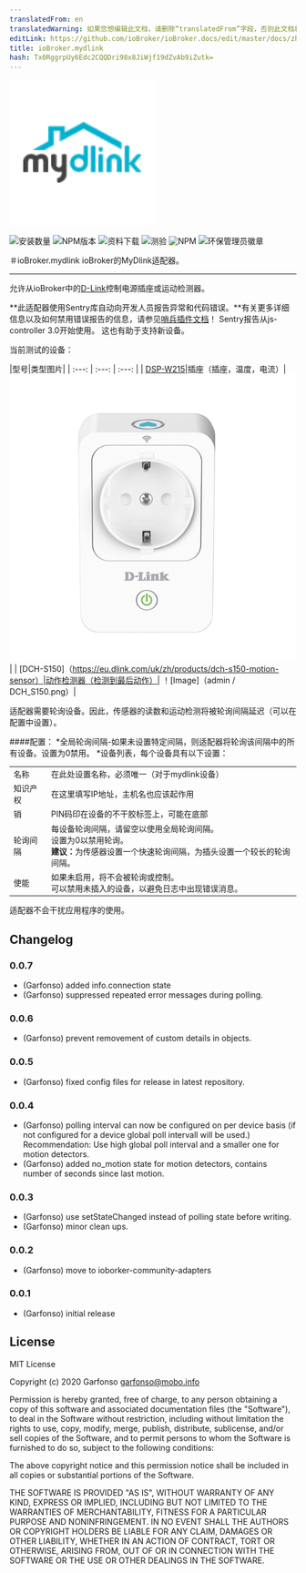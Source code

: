 ```yaml
---
translatedFrom: en
translatedWarning: 如果您想编辑此文档，请删除“translatedFrom”字段，否则此文档将再次自动翻译
editLink: https://github.com/ioBroker/ioBroker.docs/edit/master/docs/zh-cn/adapterref/iobroker.mydlink/README.md
title: ioBroker.mydlink
hash: Tx0RggrpUy6Edc2CQQDri98x8JiWjf19dZvAb9iZutk=
---
```

![商标](../../../en/adapterref/iobroker.mydlink/admin/mydlink.png)

![安装数量](http://iobroker.live/badges/mydlink-stable.svg)
![NPM版本](http://img.shields.io/npm/v/iobroker.mydlink.svg)
![资料下载](https://img.shields.io/npm/dm/iobroker.mydlink.svg)
![测验](https://travis-ci.org/arteck/ioBroker.mydlink.svg?branch=master)
![NPM](https://nodei.co/npm/iobroker.mydlink.png?downloads=true)
![环保管理员徽章](https://badges.greenkeeper.io/iobroker-community-adapters/ioBroker.mydlink.svg)

＃ioBroker.mydlink
ioBroker的MyDlink适配器。
-------------------------------------------------- ----------------------------

允许从ioBroker中的[D-Link](https://eu.dlink.com/uk/en/for-home/smart-home)控制电源插座或运动检测器。

**此适配器使用Sentry库自动向开发人员报告异常和代码错误。**有关更多详细信息以及如何禁用错误报告的信息，请参见[哨兵插件文档](https://github.com/ioBroker/plugin-sentry#plugin-sentry)！ Sentry报告从js-controller 3.0开始使用。
这也有助于支持新设备。

当前测试的设备：

|型号|类型图片|
| :---: | :---: | :---: |
| [DSP-W215](https://eu.dlink.com/uk/en/products/dsp-w215-smart-plug)|插座（插座，温度，电流）| ![图片](../../../en/adapterref/iobroker.mydlink/admin/DSP_W215.png)|
| [DCH-S150]（https://eu.dlink.com/uk/zh/products/dch-s150-motion-sensor）|动作检测器（检测到最后动作）| ！[Image]（admin / DCH_S150.png）|

适配器需要轮询设备。因此，传感器的读数和运动检测将被轮询间隔延迟（可以在配置中设置）。

####配置：
*全局轮询间隔-如果未设置特定间隔，则适配器将轮询该间隔中的所有设备。设置为0禁用。
*设备列表，每个设备具有以下设置：

<table><tr><td>名称</td><td>在此处设置名称，必须唯一（对于mydlink设备） </td></tr><tr><td>知识产权</td><td>在这里填写IP地址，主机名也应该起作用</td></tr><tr><td>销</td><td> PIN码印在设备的不干胶标签上，可能在底部</td></tr><tr><td>轮询间隔</td><td>每设备轮询间隔，请留空以使用全局轮询间隔。 <br />设置为0以禁用轮询。 <br /> <b>建议：</b>为传感器设置一个快速轮询间隔，为插头设置一个较长的轮询间隔。 </td></tr><tr><td>使能</td><td>如果未启用，将不会被轮询或控制。 <br />可以禁用未插入的设备，以避免日志中出现错误消息。 </td></tr></table>

适配器不会干扰应用程序的使用。

## Changelog

### 0.0.7
* (Garfonso) added info.connection state
* (Garfonso) suppressed repeated error messages during polling.

### 0.0.6
* (Garfonso) prevent removement of custom details in objects.

### 0.0.5
* (Garfonso) fixed config files for release in latest repository.

### 0.0.4
* (Garfonso) polling interval can now be configured on per device basis (if not configured for a device global poll intervall will be used.) Recommendation: Use high global poll interval and a smaller one for motion detectors.
* (Garfonso) added no_motion state for motion detectors, contains number of seconds since last motion.

### 0.0.3
* (Garfonso) use setStateChanged instead of polling state before writing.
* (Garfonso) minor clean ups.

### 0.0.2
* (Garfonso) move to ioborker-community-adapters

### 0.0.1
* (Garfonso) initial release

## License
MIT License

Copyright (c) 2020 Garfonso <garfonso@mobo.info>

Permission is hereby granted, free of charge, to any person obtaining a copy
of this software and associated documentation files (the "Software"), to deal
in the Software without restriction, including without limitation the rights
to use, copy, modify, merge, publish, distribute, sublicense, and/or sell
copies of the Software, and to permit persons to whom the Software is
furnished to do so, subject to the following conditions:

The above copyright notice and this permission notice shall be included in all
copies or substantial portions of the Software.

THE SOFTWARE IS PROVIDED "AS IS", WITHOUT WARRANTY OF ANY KIND, EXPRESS OR
IMPLIED, INCLUDING BUT NOT LIMITED TO THE WARRANTIES OF MERCHANTABILITY,
FITNESS FOR A PARTICULAR PURPOSE AND NONINFRINGEMENT. IN NO EVENT SHALL THE
AUTHORS OR COPYRIGHT HOLDERS BE LIABLE FOR ANY CLAIM, DAMAGES OR OTHER
LIABILITY, WHETHER IN AN ACTION OF CONTRACT, TORT OR OTHERWISE, ARISING FROM,
OUT OF OR IN CONNECTION WITH THE SOFTWARE OR THE USE OR OTHER DEALINGS IN THE
SOFTWARE.